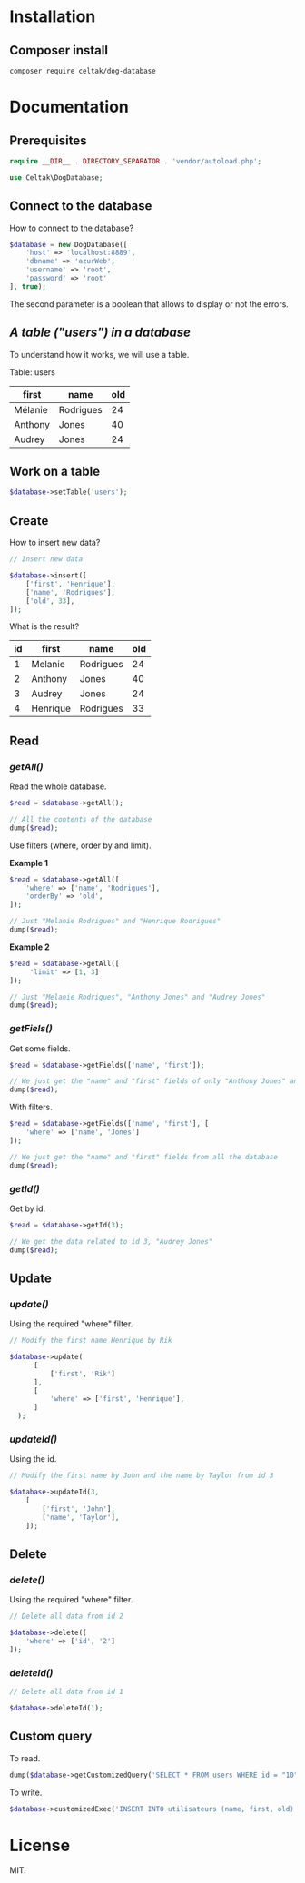 # Installation

## Composer install

```
composer require celtak/dog-database
```

# Documentation

## Prerequisites

```php
require __DIR__ . DIRECTORY_SEPARATOR . 'vendor/autoload.php';

use Celtak\DogDatabase;
```


## Connect to the database

How to connect to the database?

```php
$database = new DogDatabase([
    'host' => 'localhost:8889',
    'dbname' => 'azurWeb',
    'username' => 'root',
    'password' => 'root'
], true);
```

The second parameter is a boolean that allows to display or not the errors.

## *A table ("users") in a database*
To understand how it works, we will use a table.

Table: users

| first         | name          | old  |
| ------------- | ------------- | ---- |
| Mélanie       | Rodrigues     |  24  |
| Anthony       | Jones         |  40  |
| Audrey        | Jones         |  24  |

## Work on a table

```php
$database->setTable('users');
```

## Create

How to insert new data?

```php
// Insert new data

$database->insert([
    ['first', 'Henrique'],
    ['name', 'Rodrigues'],
    ['old', 33],
]);
```


What is the result?

| id  | first         | name          | old  |
| ----| ------------- | ------------- | ---- |
|  1  | Melanie       | Rodrigues     |  24  |
|  2  | Anthony       | Jones         |  40  |
|  3  | Audrey        | Jones         |  24  |
|  4  | Henrique      | Rodrigues     |  33  |




## Read

### *getAll()*
Read the whole database.

```php
$read = $database->getAll();

// All the contents of the database
dump($read);
```

Use filters (where, order by and limit).

__Example 1__

```php
$read = $database->getAll([
    'where' => ['name', 'Rodrigues'],
    'orderBy' => 'old',
]);

// Just "Melanie Rodrigues" and "Henrique Rodrigues"
dump($read);
```

__Example 2__

```php
$read = $database->getAll([
     'limit' => [1, 3]
]);

// Just "Melanie Rodrigues", "Anthony Jones" and "Audrey Jones"
dump($read);
```


### *getFiels()*
Get some fields.

```php
$read = $database->getFields(['name', 'first']);

// We just get the "name" and "first" fields of only "Anthony Jones" and "Audrey Jones"
dump($read);
```

With filters.

```php
$read = $database->getFields(['name', 'first'], [
    'where' => ['name', 'Jones']
]);

// We just get the "name" and "first" fields from all the database
dump($read);
```


### *getId()*
Get by id.

```php
$read = $database->getId(3);

// We get the data related to id 3, "Audrey Jones"
dump($read);
```

## Update

### *update()*

Using the required "where" filter.

```php
// Modify the first name Henrique by Rik

$database->update(
      [
          ['first', 'Rik']
      ],
      [
          'where' => ['first', 'Henrique'],
      ]
  );
```

### *updateId()*

Using the id.

```php
// Modify the first name by John and the name by Taylor from id 3

$database->updateId(3,
    [
        ['first', 'John'],
        ['name', 'Taylor'],
    ]);
```

## Delete

### *delete()*

Using the required "where" filter.

```php
// Delete all data from id 2

$database->delete([
    'where' => ['id', '2']
]);
```

### *deleteId()*

```php
// Delete all data from id 1

$database->deleteId(1);
```

## Custom query

To read.

```php
dump($database->getCustomizedQuery('SELECT * FROM users WHERE id = "10"'));
```

To write.

```php
$database->customizedExec('INSERT INTO utilisateurs (name, first, old) VALUES ("Henrique", "Rodrigues", "33")');
```


# License

MIT.










